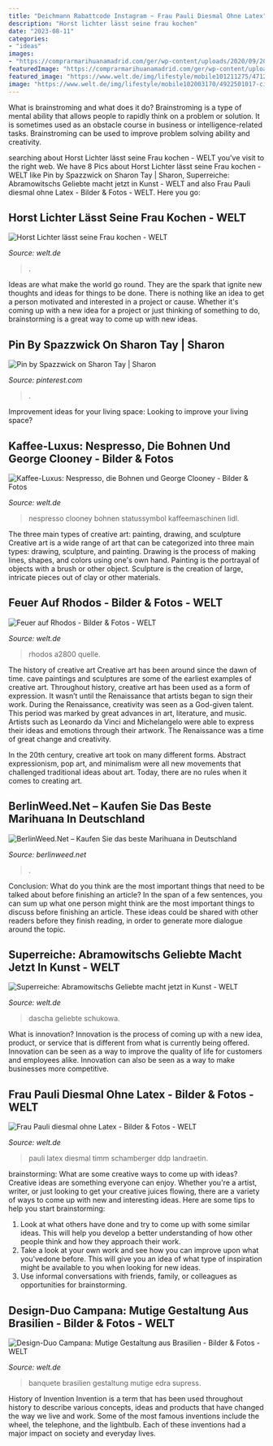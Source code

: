 ```yaml
---
title: "Deichmann Rabattcode Instagram ~ Frau Pauli Diesmal Ohne Latex"
description: "Horst lichter lässt seine frau kochen"
date: "2023-08-11"
categories:
- "ideas"
images:
- "https://comprarmarihuanamadrid.com/ger/wp-content/uploads/2020/09/20200616_154956-768x1024.jpg"
featuredImage: "https://comprarmarihuanamadrid.com/ger/wp-content/uploads/2020/09/20200616_154956-768x1024.jpg"
featured_image: "https://www.welt.de/img/lifestyle/mobile101211275/4712504727-ci102l-w1024/campana-tiere-BM-Lifestyle-Sao-Paulo-jpg.jpg"
image: "https://www.welt.de/img/lifestyle/mobile102003170/4922501017-ci102l-w1024/dascha-port-quer-DW-Lifestyle-MOSCOW-jpg.jpg"
---
```



What is brainstroming and what does it do?
Brainstroming is a type of mental ability that allows people to rapidly think on a problem or solution. It is sometimes used as an obstacle course in business or intelligence-related tasks. Brainstroming can be used to improve problem solving ability and creativity.

	

		
searching about Horst Lichter lässt seine Frau kochen - WELT you've visit to the right web. We have 8 Pics about Horst Lichter lässt seine Frau kochen - WELT like Pin by Spazzwick on Sharon Tay | Sharon, Superreiche: Abramowitschs Geliebte macht jetzt in Kunst - WELT and also Frau Pauli diesmal ohne Latex - Bilder &amp; Fotos - WELT. Here you go:
		
    
## Horst Lichter Lässt Seine Frau Kochen - WELT

<img loading=lazy src="https://www.welt.de/img/regionales/sachsen-anhalt/mobile138827333/4212508187-ci102l-w1024/urn-newsml-dpa-com-20090101-150326-99-12439-large-4-3-jpg.jpg" onerror="this.onerror=null;this.src='https://tse2.mm.bing.net/th?id=OIP.vf2MyvIPpHXiwuLwynYBeAHaHP&amp;pid=15.1';" alt="Horst Lichter lässt seine Frau kochen - WELT">

_Source: welt.de_

>. 

	

Ideas are what make the world go round. They are the spark that ignite new thoughts and ideas for things to be done. There is nothing like an idea to get a person motivated and interested in a project or cause. Whether it's coming up with a new idea for a project or just thinking of something to do, brainstorming is a great way to come up with new ideas.

    
## Pin By Spazzwick On Sharon Tay | Sharon

<img loading=lazy src="https://i.pinimg.com/736x/34/5a/c6/345ac676bf91b59be2af883608c29a6c.jpg" onerror="this.onerror=null;this.src='https://tse2.mm.bing.net/th?id=OIP.0aJn-gAAU12qbg6CdrzvZAHaHv&amp;pid=15.1';" alt="Pin by Spazzwick on Sharon Tay | Sharon">

_Source: pinterest.com_

>. 

	

Improvement ideas for your living space:
Looking to improve your living space?

    
## Kaffee-Luxus: Nespresso, Die Bohnen Und George Clooney - Bilder &amp; Fotos

<img loading=lazy src="https://www.welt.de/img/lifestyle/mobile101742109/3012503097-ci102l-w1024/cn-kaffee-georgiiee-DW-Politik-MONTREUX-jpg.jpg" onerror="this.onerror=null;this.src='https://tse3.mm.bing.net/th?id=OIP.lx8SuFbBMsUivRCnP90XuQHaHP&amp;pid=15.1';" alt="Kaffee-Luxus: Nespresso, die Bohnen und George Clooney - Bilder &amp; Fotos">

_Source: welt.de_

>nespresso clooney bohnen statussymbol kaffeemaschinen lidl. 

	

The three main types of creative art: painting, drawing, and sculpture
Creative art is a wide range of art that can be categorized into three main types: drawing, sculpture, and painting. Drawing is the process of making lines, shapes, and colors using one's own hand. Painting is the portrayal of objects with a brush or other object. Sculpture is the creation of large, intricate pieces out of clay or other materials.

    
## Feuer Auf Rhodos - Bilder &amp; Fotos - WELT

<img loading=lazy src="https://www.welt.de/img/vermischtes/mobile101669248/8062502967-ci102l-w1024/rhodos-feuerwehr-23-DW-Wirtschaft-Rhodes-jpg.jpg" onerror="this.onerror=null;this.src='https://tse3.mm.bing.net/th?id=OIP.jED5EwecrSNljaetR1cj2gHaHP&amp;pid=15.1';" alt="Feuer auf Rhodos - Bilder &amp; Fotos - WELT">

_Source: welt.de_

>rhodos a2800 quelle. 

	

The history of creative art
Creative art has been around since the dawn of time. cave paintings and sculptures are some of the earliest examples of creative art. Throughout history, creative art has been used as a form of expression. It wasn’t until the Renaissance that artists began to sign their work.
During the Renaissance, creativity was seen as a God-given talent. This period was marked by great advances in art, literature, and music. Artists such as Leonardo da Vinci and Michelangelo were able to express their ideas and emotions through their artwork. The Renaissance was a time of great change and creativity.

In the 20th century, creative art took on many different forms. Abstract expressionism, pop art, and minimalism were all new movements that challenged traditional ideas about art. Today, there are no rules when it comes to creating art.

    
## BerlinWeed.Net – Kaufen Sie Das Beste Marihuana In Deutschland

<img loading=lazy src="https://comprarmarihuanamadrid.com/ger/wp-content/uploads/2020/09/20200616_154956-768x1024.jpg" onerror="this.onerror=null;this.src='https://tse4.mm.bing.net/th?id=OIP.VjXsVCExi_sSH8CSGaLlkAHaJ4&amp;pid=15.1';" alt="BerlinWeed.Net – Kaufen Sie das beste Marihuana in Deutschland">

_Source: berlinweed.net_

>. 

	

Conclusion: What do you think are the most important things that need to be talked about before finishing an article?
In the span of a few sentences, you can sum up what one person might think are the most important things to discuss before finishing an article. These ideas could be shared with other readers before they finish reading, in order to generate more dialogue around the topic.

    
## Superreiche: Abramowitschs Geliebte Macht Jetzt In Kunst - WELT

<img loading=lazy src="https://www.welt.de/img/lifestyle/mobile102003170/4922501017-ci102l-w1024/dascha-port-quer-DW-Lifestyle-MOSCOW-jpg.jpg" onerror="this.onerror=null;this.src='https://tse2.mm.bing.net/th?id=OIP.xS2euy3vh_m5F96l_CAQAQHaHP&amp;pid=15.1';" alt="Superreiche: Abramowitschs Geliebte macht jetzt in Kunst - WELT">

_Source: welt.de_

>dascha geliebte schukowa. 

	

What is innovation?
Innovation is the process of coming up with a new idea, product, or service that is different from what is currently being offered. Innovation can be seen as a way to improve the quality of life for customers and employees alike. Innovation can also be seen as a way to make businesses more competitive.

    
## Frau Pauli Diesmal Ohne Latex - Bilder &amp; Fotos - WELT

<img loading=lazy src="https://www.welt.de/img/politik/mobile101230429/7442500837-ci102l-w1024/pauli-1-DW-Politik-Zirndorf-jpg.jpg" onerror="this.onerror=null;this.src='https://tse3.mm.bing.net/th?id=OIP.kPMc-EUF2wHoNcmWavpHKwHaHP&amp;pid=15.1';" alt="Frau Pauli diesmal ohne Latex - Bilder &amp; Fotos - WELT">

_Source: welt.de_

>pauli latex diesmal timm schamberger ddp landraetin. 

	

brainstorming: What are some creative ways to come up with ideas?
Creative ideas are something everyone can enjoy. Whether you're a artist, writer, or just looking to get your creative juices flowing, there are a variety of ways to come up with new and interesting ideas. Here are some tips to help you start brainstorming: 
1. Look at what others have done and try to come up with some similar ideas. This will help you develop a better understanding of how other people think and how they approach their work. 
2. Take a look at your own work and see how you can improve upon what you'vedone before. This will give you an idea of what type of inspiration might be available to you when looking for new ideas. 
3. Use informal conversations with friends, family, or colleagues as opportunities for brainstorming.

    
## Design-Duo Campana: Mutige Gestaltung Aus Brasilien - Bilder &amp; Fotos - WELT

<img loading=lazy src="https://www.welt.de/img/lifestyle/mobile101211275/4712504727-ci102l-w1024/campana-tiere-BM-Lifestyle-Sao-Paulo-jpg.jpg" onerror="this.onerror=null;this.src='https://tse1.mm.bing.net/th?id=OIP.tARE__C8BEN08ib5I3JXLwHaHP&amp;pid=15.1';" alt="Design-Duo Campana: Mutige Gestaltung aus Brasilien - Bilder &amp; Fotos - WELT">

_Source: welt.de_

>banquete brasilien gestaltung mutige edra supress. 

	

History of Invention
Invention is a term that has been used throughout history to describe various concepts, ideas and products that have changed the way we live and work. Some of the most famous inventions include the wheel, the telephone, and the lightbulb. Each of these inventions had a major impact on society and everyday lives.

